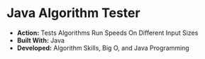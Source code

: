 # Java Algorithm Tester
* __Action:__ Tests Algorithms Run Speeds On Different Input Sizes
* __Built With:__ Java
* __Developed:__ Algorithm Skills, Big O, and Java Programming
